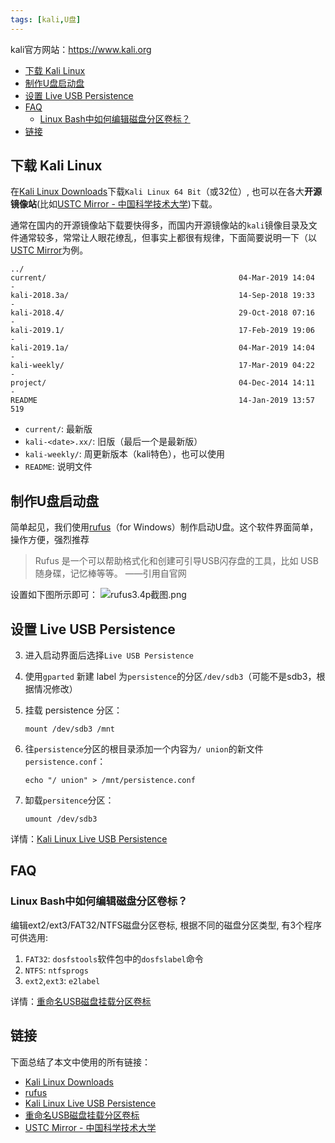 ```yaml
---
tags: [kali,U盘]
---
```


kali官方网站：<https://www.kali.org>

<p id="markdown-toc"></p>
<!-- vim-markdown-toc GFM -->

* [下载 Kali Linux](#下载-kali-linux)
* [制作U盘启动盘](#制作u盘启动盘)
* [设置 Live USB Persistence](#设置-live-usb-persistence)
* [FAQ](#faq)
  * [Linux Bash中如何编辑磁盘分区卷标？](#linux-bash中如何编辑磁盘分区卷标)
* [链接](#链接)

<!-- vim-markdown-toc -->

## 下载 Kali Linux
在[Kali Linux Downloads](https://www.kali.org/downloads/)下载`Kali Linux 64 Bit`（或32位）, 也可以在各大**开源镜像站**(比如[USTC Mirror - 中国科学技术大学][ustc-mirror])下载。

[ustc-mirror]:http://www.url.com

通常在国内的开源镜像站下载要快得多，而国内开源镜像站的`kali`镜像目录及文件通常较多，常常让人眼花缭乱，但事实上都很有规律，下面简要说明一下（以[USTC Mirror][ustc-mirror]为例。

```
../
current/                                           04-Mar-2019 14:04                   -
kali-2018.3a/                                      14-Sep-2018 19:33                   -
kali-2018.4/                                       29-Oct-2018 07:16                   -
kali-2019.1/                                       17-Feb-2019 19:06                   -
kali-2019.1a/                                      04-Mar-2019 14:04                   -
kali-weekly/                                       17-Mar-2019 04:22                   -
project/                                           04-Dec-2014 14:11                   -
README                                             14-Jan-2019 13:57                 519
```

* `current/`: 最新版
* `kali-<date>.xx/`: 旧版（最后一个是最新版）
* `kali-weekly/`: 周更新版本（kali特色），也可以使用
* `README`: 说明文件

## 制作U盘启动盘
简单起见，我们使用[rufus](https://rufus.ie/)（for Windows）制作启动U盘。这个软件界面简单，操作方便，强烈推荐

> Rufus 是一个可以帮助格式化和创建可引导USB闪存盘的工具，比如 USB 随身碟，记忆棒等等。
>                                                                       ——引用自官网


设置如下图所示即可：
![rufus3.4p截图.png](http://wsxq12.55555.io/kali-linux-live-usb-persistence/rufus3.4p截图.png)


## 设置 Live USB Persistence
3. 进入启动界面后选择`Live USB Persistence`
4. 使用`gparted` 新建 label 为`persistence`的分区`/dev/sdb3`（可能不是sdb3，根据情况修改）
5. 挂载 persistence 分区：
   ```
   mount /dev/sdb3 /mnt
   ```

6. 往`persistence`分区的根目录添加一个内容为`/ union`的新文件`persistence.conf`：
   ```
   echo "/ union" > /mnt/persistence.conf
   ```

7. 缷载`persitence`分区：
   ```
   umount /dev/sdb3
   ```

详情：[Kali Linux Live USB Persistence](https://docs.kali.org/downloading/kali-linux-live-usb-persistence)

## FAQ
###  Linux Bash中如何编辑磁盘分区卷标？

编辑ext2/ext3/FAT32/NTFS磁盘分区卷标, 根据不同的磁盘分区类型, 有3个程序可供选用:
1. `FAT32`: `dosfstools`软件包中的`dosfslabel`命令
2. `NTFS`: `ntfsprogs`
3. `ext2`,`ext3`: `e2label`

详情：[重命名USB磁盘挂载分区卷标](http://wiki.ubuntu.org.cn/%E9%87%8D%E5%91%BD%E5%90%8DUSB%E7%A3%81%E7%9B%98%E6%8C%82%E8%BD%BD%E5%88%86%E5%8C%BA%E5%8D%B7%E6%A0%87)


## 链接
下面总结了本文中使用的所有链接：

<!-- link start -->
* [Kali Linux Downloads](https://www.kali.org/downloads/)
* [rufus](https://rufus.ie/)
* [Kali Linux Live USB Persistence](https://docs.kali.org/downloading/kali-linux-live-usb-persistence)
* [重命名USB磁盘挂载分区卷标](http://wiki.ubuntu.org.cn/%E9%87%8D%E5%91%BD%E5%90%8DUSB%E7%A3%81%E7%9B%98%E6%8C%82%E8%BD%BD%E5%88%86%E5%8C%BA%E5%8D%B7%E6%A0%87)
* [USTC Mirror - 中国科学技术大学][ustc-mirror]

<!-- link end -->

<!-- abbreviations start -->

<!-- abbreviations end -->
